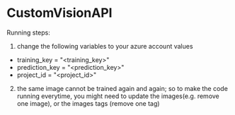 # CustomVisionAPI

Running steps: 
1. change the following variables to your azure account values
  - training_key = "<training_key>"
  - prediction_key = "<prediction_key>"
  - project_id = "<project_id>"
2. the same image cannot be trained again and again; so to make the code running everytime, you might need to update the images(e.g. remove one image), or the images tags (remove one tag)
